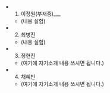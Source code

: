 + 1. 이정원(부재중)___
  - (내용 실험)   

+ 2. 최병진   
  - (내용 실험)   

+ 3. 정현진   
  - (여기에 자기소개 내용 쓰시면 됩니다.)   

+ 4. 채혜빈   
  - (여기에 자기소개 내용 쓰시면 됩니다.)   
